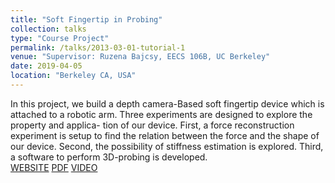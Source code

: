 ```yaml
---
title: "Soft Fingertip in Probing"
collection: talks
type: "Course Project"
permalink: /talks/2013-03-01-tutorial-1
venue: "Supervisor: Ruzena Bajcsy, EECS 106B, UC Berkeley"
date: 2019-04-05
location: "Berkeley CA, USA"
---
```


In this project, we build a depth camera-Based soft fingertip device which is attached to a robotic arm. Three experiments are designed to explore the property and applica- tion of our device. First, a force reconstruction experiment is setup to find the relation between the force and the shape of our device. Second, the possibility of stiffness estimation is explored. Third, a software to perform 3D-probing is developed.<br/>
[WEBSITE](https://softfingertip.weebly.com) [PDF](http://YefanZhou.github.io/files/Soft_Fingertip_in_Probing.pdf) [VIDEO](https://www.youtube.com/playlist?list=PLWRI-5Ak19eUrtcS3Qgkj9K5kgUXBeuna)
